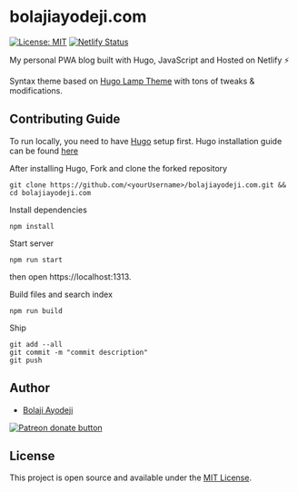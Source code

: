 # bolajiayodeji.com

[![License: MIT](https://img.shields.io/badge/License-MIT-blue.svg)](https://opensource.org/licenses/MIT) [![Netlify Status](https://api.netlify.com/api/v1/badges/a596dc79-6e68-4927-8d05-2c32cae50786/deploy-status)](https://app.netlify.com/sites/bolaji-ayodeji/deploys)

My personal PWA blog built with Hugo, JavaScript and Hosted on Netlify ⚡ <br>

Syntax theme based on [Hugo Lamp Theme](https://github.com/huyb1991/hugo-lamp) with tons of tweaks & modifications.


## Contributing Guide

To run locally, you need to have [Hugo](https://gohugo.io/) setup first.
Hugo installation guide can be found [here](https://gohugo.io/getting-started/installing) <br>


After installing Hugo,  Fork and clone the forked repository <br>
```
git clone https://github.com/<yourUsername>/bolajiayodeji.com.git && cd bolajiayodeji.com
```

Install dependencies <br>
```
npm install
```

Start server <br>
```
npm run start
```
then open https://localhost:1313.

Build files and search index <br>
```
npm run build
```

Ship
```
git add --all
git commit -m "commit description"
git push
```

## Author

- [Bolaji Ayodeji](https://www.bolajiayodeji.com)

<a href="https://patreon.com/bolajiayodeji"><img src="https://img.shields.io/endpoint.svg?url=https://shieldsio-patreon.herokuapp.com/bolajiayodeji&style=for-the-badge" alt="Patreon donate button" /> </a>

## License

This project is open source and available under the [MIT License](LICENSE).
